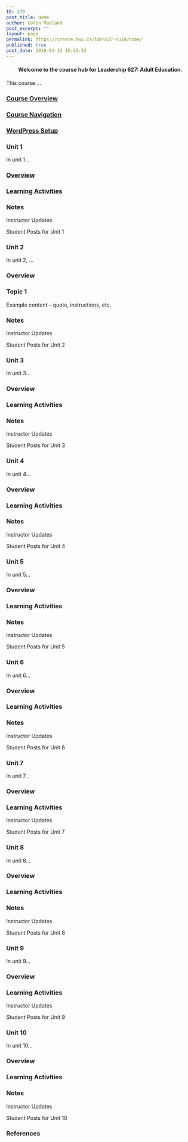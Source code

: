 ```yaml
---
ID: 270
post_title: Home
author: Colin Madland
post_excerpt: ""
layout: page
permalink: https://create.twu.ca/ldrs627-su18/home/
published: true
post_date: 2018-03-12 15:25:52
---
```

<!--themify_builder_static-->
<h4 style="text-align: center;">Welcome to the course hub for Leadership 627: Adult Education.</h4>
This course &#8230;

<a href="https://create.twu.ca/ldrs627-su18/course-overview/" >

</a>
<h3><a href="https://create.twu.ca/ldrs627-su18/course-overview/">Course Overview</a></h3>
<a href="https://create.twu.ca/ldrs627-su18/navigating-this-course/" >

</a>
<h3><a href="https://create.twu.ca/ldrs627-su18/navigating-this-course/">Course Navigation</a></h3>
<a href="https://create.twu.ca/ldrs627-su18/wordpress-setup/" >

</a>
<h3><a href="https://create.twu.ca/ldrs627-su18/wordpress-setup/">WordPress Setup</a></h3>
<h3>
Unit 1</h3>
In unit 1&#8230;

<a href="https://create.twu.ca/ldrs627-su18/unit-1/" >

</a>
<h3><a href="https://create.twu.ca/ldrs627-su18/unit-1/">Overview</a></h3>
<a href="https://create.twu.ca/ldrs627-su18/unit-1-learning-activities/" >

</a>
<h3><a href="https://create.twu.ca/ldrs627-su18/unit-1-learning-activities/">Learning Activities</a></h3>
<h3>Notes</h3>
Instructor Updates

Student Posts for Unit 1
<h3>
Unit 2</h3>
In unit 2, &#8230;
<h3>Overview</h3>
<h3>Topic 1</h3>
Example content &#8211; quote, instructions, etc.
<h3>Notes</h3>
Instructor Updates

Student Posts for Unit 2
<h3>
Unit 3</h3>
In unit 3&#8230;
<h3>Overview</h3>
<h3>Learning Activities</h3>
<h3>Notes</h3>
Instructor Updates

Student Posts for Unit 3
<h3>
Unit 4</h3>
In unit 4&#8230;
<h3>Overview</h3>
<h3>Learning Activities</h3>
<h3>Notes</h3>
Instructor Updates

Student Posts for Unit 4
<h3>
Unit 5</h3>
In unit 5&#8230;
<h3>Overview</h3>
<h3>Learning Activities</h3>
<h3>Notes</h3>
Instructor Updates

Student Posts for Unit 5
<h3>
Unit 6</h3>
In unit 6&#8230;
<h3>Overview</h3>
<h3>Learning Activities</h3>
<h3>Notes</h3>
Instructor Updates

Student Posts for Unit 6
<h3>
Unit 7</h3>
In unit 7&#8230;
<h3>Overview</h3>
<h3>Learning Activities</h3>
Instructor Updates

Student Posts for Unit 7
<h3>
Unit 8</h3>
In unit 8&#8230;
<h3>Overview</h3>
<h3>Learning Activities</h3>
<h3>Notes</h3>
Instructor Updates

Student Posts for Unit 8
<h3>
Unit 9</h3>
In unit 9&#8230;
<h3>Overview</h3>
<h3>Learning Activities</h3>
Instructor Updates

Student Posts for Unit 9
<h3>
Unit 10</h3>
In unit 10&#8230;
<h3>Overview</h3>
<h3>Learning Activities</h3>
<h3>Notes</h3>
Instructor Updates

Student Posts for Unit 10
<h3>References</h3>
<!--/themify_builder_static-->